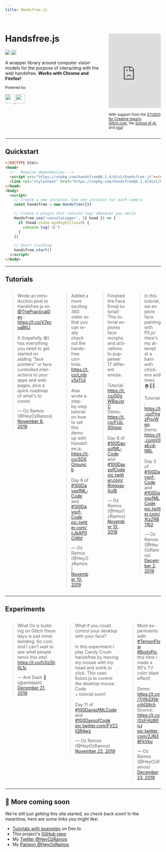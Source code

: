 ```yaml
---
title: Handsfree.js
---
```


<div class="columns">
  <div class="column text-center">
    <Logo :styles='"width: 200px"' />
    <h1>Handsfree.js</h1>
    <p>
      <a href="https://github.com/handsfreejs/handsfree" class="mr-2"><img class="mr-1" src="https://img.shields.io/github/last-commit/handsfreejs/handsfree.svg"></a>
      <a href="https://github.com/handsfreejs/handsfree"><img class="mr-1" src="https://img.shields.io/github/stars/handsfreejs/handsfree?style=social"></a>
    </p>
    <p class="text-left">A wrapper library around computer vision models for the purpose of interacting with the web handsfree. <b>Works with Chrome and Firefox!</b></p>
    <p><small>Powered by:</small></p>
    <p>
      <a class="mr-3" href="https://github.com/jeeliz/jeelizWeboji">
        <img src="https://jeeliz.com/wp-content/uploads/2018/01/LOGO_JEELIZ_BLUE.png" height=30>
      </a>
      <a href="https://github.com/tensorflow/tfjs-models/">
        <img src="https://i.imgur.com/KqlnNuA.png" height=30>
      </a>
    </p>
  </div>
  <div class="column">
    <iframe style="margin-top: 40px; max-width: 100%" width="480" height="240" src="https://www.youtube.com/embed/ty081LCcYpc" frameborder="0" allow="accelerometer; autoplay; encrypted-media; gyroscope; picture-in-picture" allowfullscreen></iframe>
    <p>
      <small>With support from the <a href="https://www.cmu.edu/cfa/studio/index.html">STUDIO for Creative Inquiry</a>, <a href="https://glitch.com/@handsfreejs">Glitch.com</a>, the <a href="https://youtu.be/CJDpF4xUieY?t=58">School of AI</a>, and <a href="https://patreon.com/heyozramos">you</a>!</small>
    </p>
  </div>
</div>

---

## Quickstart

<!-- prettier-ignore-start -->
```html
<!DOCTYPE html>
<head>
  <!-- Require dependencies -->
  <script src="https://unpkg.com/handsfree@6.1.4/dist/handsfree.js"></script>
  <link rel="stylesheet" href="https://unpkg.com/handsfree@6.1.4/dist/handsfree.css">
</head>
<body>
  <script>
    // Create a new instance. Use one instance for each camera
    const handsfree = new Handsfree({})

    // Create a plugin that console logs whenever you smile
    Handsfree.use('consoleLogger', ({ head }) => {
      if (head.state.eyeRightClosed) {
        console.log('😉')
      }
    })

    // Start tracking
    handsfree.start()
  </script>
</body>
```
<!-- prettier-ignore-end -->

---

## Tutorials

<div class="columns">
  <div class="column">
    <blockquote class="twitter-tweet"><p lang="en" dir="ltr">Wrote an introduction post to Handsfree.js on <a href="https://twitter.com/ThePracticalDev?ref_src=twsrc%5Etfw">@ThePracticalDev</a> : <a href="https://t.co/V7ecyaBtIJ">https://t.co/V7ecyaBtIJ</a><br><br>It (hopefully 😅) has everything you need to get started on adding &quot;face pointers&quot; or face controlled interactions to your apps and web pages, plus a quick roadmap of what&#39;s to come!</p>&mdash; Oz Ramos (@HeyOzRamos) <a href="https://twitter.com/HeyOzRamos/status/1192666398868164608?ref_src=twsrc%5Etfw">November 8, 2019</a></blockquote>
  </div>
  <div class="column">
    <blockquote class="twitter-tweet"><p lang="en" dir="ltr">Added a more exciting 360 video so that you can really check out the handsfree controls: <a href="https://t.co/Lmbv5sTIJl">https://t.co/Lmbv5sTIJl</a><br><br>Also wrote a step-by-step tutorial on how to set this demo up with Handsfree.js: <a href="https://t.co/SDXOrpuncb">https://t.co/SDXOrpuncb</a><br><br>Day 6 of <a href="https://twitter.com/hashtag/100DaysofMLCode?src=hash&amp;ref_src=twsrc%5Etfw">#100DaysofMLCode</a> and <a href="https://twitter.com/hashtag/100DaysofCode?src=hash&amp;ref_src=twsrc%5Etfw">#100DaysofCode</a> <a href="https://t.co/cJkAP0CtWd">pic.twitter.com/cJkAP0CtWd</a></p>&mdash; Oz Ramos (@HeyOzRamos) <a href="https://twitter.com/HeyOzRamos/status/1193377112100503552?ref_src=twsrc%5Etfw">November 10, 2019</a></blockquote>
  </div>
  <div class="column">
    <blockquote class="twitter-tweet"><p lang="en" dir="ltr">Finished the Face Emoji tutorial! This tutorial explores face morphs and activations to puppeteer 17 different emojis.<br><br>Tutorial: <a href="https://t.co/00gWBwJxrC">https://t.co/00gWBwJxrC</a><br>Demo: <a href="https://t.co/FUiLX0igsp">https://t.co/FUiLX0igsp</a><br><br>Day 8 of <a href="https://twitter.com/hashtag/100DaysofMLCode?src=hash&amp;ref_src=twsrc%5Etfw">#100DaysofMLCode</a> and <a href="https://twitter.com/hashtag/100DaysofCode?src=hash&amp;ref_src=twsrc%5Etfw">#100DaysofCode</a> <a href="https://t.co/RmgoayXulB">pic.twitter.com/RmgoayXulB</a></p>&mdash; Oz Ramos (@HeyOzRamos) <a href="https://twitter.com/HeyOzRamos/status/1194480061761519616?ref_src=twsrc%5Etfw">November 13, 2019</a></blockquote>
  </div>
  <div class="column">
    <blockquote class="twitter-tweet"><p lang="en" dir="ltr">In this tutorial, we explore face painting with P5.js! Here&#39;s my attempt at a barn with chickens and trees 🏠🌳🌞<br><br>Tutorial: <a href="https://t.co/FhgzPovWeq">https://t.co/FhgzPovWeq</a><br>Demo: <a href="https://t.co/qV0aEcdNRL">https://t.co/qV0aEcdNRL</a><br><br>Day 2 of <a href="https://twitter.com/hashtag/100DaysofCode?src=hash&amp;ref_src=twsrc%5Etfw">#100DaysofCode</a> and <a href="https://twitter.com/hashtag/100DaysofMLCode?src=hash&amp;ref_src=twsrc%5Etfw">#100DaysofMLCode</a> <a href="https://t.co/XizZRB1162">pic.twitter.com/XizZRB1162</a></p>&mdash; Oz Ramos (@HeyOzRamos) <a href="https://twitter.com/HeyOzRamos/status/1201337876933496832?ref_src=twsrc%5Etfw">December 2, 2019</a></blockquote>
  </div>
</div>

---

## Experiments

<div class="columns">
  <div class="column">
    <blockquote class="twitter-tweet"><p lang="en" dir="ltr">What Oz is building on Glitch these days is just mind-bending. So cool, and I can’t wait to see what people remix this into! <a href="https://t.co/h3iz5h0L1c">https://t.co/h3iz5h0L1c</a></p>&mdash; Anil Dash 🥭 (@anildash) <a href="https://twitter.com/anildash/status/1208417855852679168?ref_src=twsrc%5Etfw">December 21, 2019</a></blockquote>
  </div>
  <div class="column">
    <blockquote class="twitter-tweet"><p lang="en" dir="ltr">What if you could control your desktop with your face?<br><br>In this experiment I play Candy Crush handsfree by moving my mouse with my head and smirk to click. This uses Robot.js to control the desktop mouse. Code <br>+ tutorial soon!<br><br>Day 11 of <a href="https://twitter.com/hashtag/100DaysofMLCode?src=hash&amp;ref_src=twsrc%5Etfw">#100DaysofMLCode</a> and <a href="https://twitter.com/hashtag/100DaysofCode?src=hash&amp;ref_src=twsrc%5Etfw">#100DaysofCode</a> <a href="https://t.co/FVZ2IQRAwz">pic.twitter.com/FVZ2IQRAwz</a></p>&mdash; Oz Ramos (@HeyOzRamos) <a href="https://twitter.com/HeyOzRamos/status/1197722565646540800?ref_src=twsrc%5Etfw">November 22, 2019</a></blockquote>
  </div>
  <div class="column">
    <blockquote class="twitter-tweet"><p lang="en" dir="ltr">More experiments with <a href="https://twitter.com/hashtag/TensorFlow?src=hash&amp;ref_src=twsrc%5Etfw">#TensorFlow</a> <a href="https://twitter.com/hashtag/BodyPix?src=hash&amp;ref_src=twsrc%5Etfw">#BodyPix</a>, this time I made a 90&#39;s TV color blast effect!<br><br>Demo: <a href="https://t.co/TrIfkSXNrc">https://t.co/TrIfkSXNrc</a><a href="https://twitter.com/glitch?ref_src=twsrc%5Etfw">@Glitch</a> Source: <a href="https://t.co/0zFHlzB0nJ">https://t.co/0zFHlzB0nJ</a> <a href="https://t.co/2JN38FkVbv">pic.twitter.com/2JN38FkVbv</a></p>&mdash; Oz Ramos (@HeyOzRamos) <a href="https://twitter.com/HeyOzRamos/status/1209204747254681602?ref_src=twsrc%5Etfw">December 23, 2019</a></blockquote>
  </div>
</div>

---

<div class="card">
  <h2>📅 More coming soon</h2>
  <p>We're still just getting this site started, so check back soon! In the meantime, here are some links you might like:</p>
  <ul>
    <li><a href="https://dev.to/heyozramos/handsfree-js-a-web-based-face-pointer-24m1">Tutorials with examples</a> on Dev.to</li>
    <li>This project's <a href="https://github.com/handsfreejs/handsfree">GitHub repo</a></li>
    <li>My <a href="https://twitter.com/heyozramos">Twitter @HeyOzRamos</a></li>
    <li>My <a href="https://patreon.com/heyozramos">Patreon @HeyOzRamos</a></li>
  </ul>
</div>

<TweetLoader />
